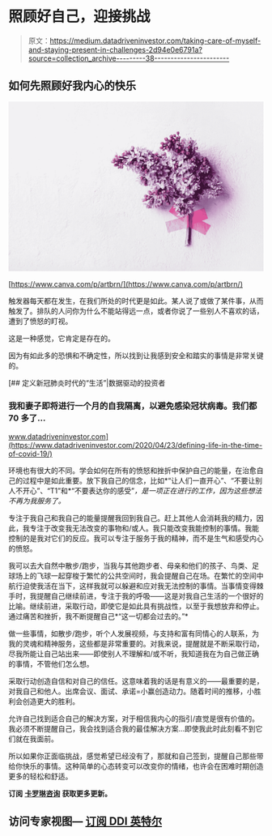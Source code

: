 # 照顾好自己，迎接挑战

> 原文：<https://medium.datadriveninvestor.com/taking-care-of-myself-and-staying-present-in-challenges-2d94e0e6791a?source=collection_archive---------38----------------------->

## 如何先照顾好我内心的快乐

![](img/91b97b522a8183c21095bfc91db29f87.png)

[https://www.canva.com/p/artbrn/](https://www.canva.com/p/artbrn/)

触发器每天都在发生，在我们所处的时代更是如此。某人说了或做了某件事，从而触发了。排队的人问你为什么不能站得远一点，或者你说了一些别人不喜欢的话，遭到了愤怒的盯视。

这是一种感觉，它肯定是存在的。

因为有如此多的恐惧和不确定性，所以找到让我感到安全和踏实的事情是非常关键的。

[](https://www.datadriveninvestor.com/2020/04/23/defining-life-in-the-time-of-covid-19/) [## 定义新冠肺炎时代的“生活”|数据驱动的投资者

### 我和妻子即将进行一个月的自我隔离，以避免感染冠状病毒。我们都 70 多了…

www.datadriveninvestor.com](https://www.datadriveninvestor.com/2020/04/23/defining-life-in-the-time-of-covid-19/) 

环境也有很大的不同。学会如何在所有的愤怒和挫折中保护自己的能量，在治愈自己的过程中是如此重要。放下我自己的信念，比如*“让人们一直开心”、“不要让别人不开心”、“T1”和*“不要表达你的感受”*，是一项正在进行的工作，因为这些想法不再为我服务了。*

专注于我自己和我自己的能量提醒我回到我自己。赶上其他人会消耗我的精力，因此，我专注于改变我无法改变的事物和/或人。我只能改变我能控制的事情。我能控制的是我对它们的反应。我可以专注于服务于我的精神，而不是生气和感受内心的愤怒。

我可以去大自然中散步/跑步，当我与其他跑步者、母亲和他们的孩子、鸟类、足球场上的飞球一起穿梭于繁忙的公共空间时，我会提醒自己在场。在繁忙的空间中航行迫使我活在当下，这样我就可以躲避和应对我无法控制的事情。当事情变得棘手时，我提醒自己继续前进，专注于我的呼吸——这是对我自己生活的一个很好的比喻。继续前进，采取行动，即使它是如此具有挑战性，以至于我想放弃和停止。通过痛苦和挫折，我不断提醒自己*“这一切都会过去的。”*

做一些事情，如散步/跑步，听个人发展视频，与支持和富有同情心的人联系，为我的灵魂和精神服务，这些都是非常重要的。对我来说，提醒就是不断采取行动，尽我所能让自己站出来——即使别人不理解和/或不听，我知道我在为自己做正确的事情，不管他们怎么想。

采取行动创造自信和对自己的信任。这意味着我的话是有意义的——最重要的是，对我自己和他人。出席会议、面试、承诺=小赢创造动力。随着时间的推移，小胜利会创造更大的胜利。

允许自己找到适合自己的解决方案，对于相信我内心的指引/直觉是很有价值的。我必须不断提醒自己，我会找到适合我的最佳解决方案…即使我此时此刻看不到它们就在我面前。

所以如果你正面临挑战，感觉希望已经没有了，那就和自己签到，提醒自己那些带给你快乐的事情。这种简单的心态转变可以改变你的情绪，也许会在困难时期创造更多的轻松和舒适。

**订阅** [**卡罗琳咨询**](https://www.carolynconsulting.com/) **获取更多更新。**

## 访问专家视图— [订阅 DDI 英特尔](https://datadriveninvestor.com/ddi-intel)